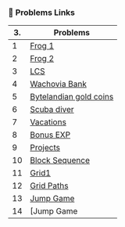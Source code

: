 ### 📌 **Problems Links**
| 3. | Problems |
|----|----------|
| 1 | [Frog 1](https://vjudge.net/contest/694272#problem/B) |
| 2 | [Frog 2](https://vjudge.net/contest/694272#problem/C) |
| 3 | [LCS](https://vjudge.net/contest/694272#problem/D) |
| 4 | [Wachovia Bank ](https://vjudge.net/contest/694272#problem/G)|
| 5 | [Bytelandian gold coins ](https://vjudge.net/contest/694272#problem/H)|
| 6 | [Scuba diver ](https://vjudge.net/contest/694272#problem/I)|
| 7 | [ Vacations ](https://vjudge.net/contest/694272#problem/J)|
| 8 | [Bonus EXP  ](https://vjudge.net/contest/694272#problem/N)|
| 9 | [Projects ](https://vjudge.net/contest/694272#problem/O)|
| 10 | [Block Sequence](https://vjudge.net/contest/694272#problem/K)|
| 11 | [Grid1](https://vjudge.net/contest/694272#problem/F)|
| 12 | [Grid Paths](https://vjudge.net/contest/694272#problem/E)
| 13 | [Jump Game](https://leetcode.com/problems/jump-game/description/?envType=study-plan-v2&envId=top-interview-150)
| 14 | [Jump Game ||](https://leetcode.com/problems/jump-game-ii/?envType=study-plan-v2&envId=top-interview-150)

